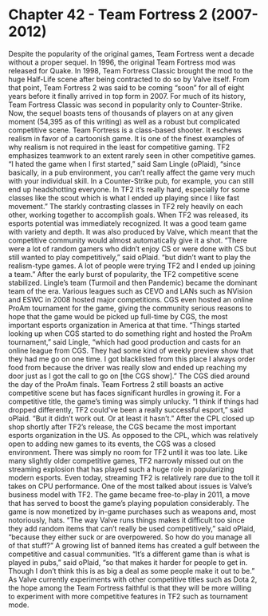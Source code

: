 # Chapter 42 - Team Fortress 2 (2007-2012)Despite the popularity of the original games, Team Fortress went a decade without a proper sequel.In 1996, the original Team Fortress mod was released for Quake. In 1998, Team Fortress Classic brought the mod to the huge Half-Life scene after being contracted to do so by Valve itself.From that point, Team Fortress 2 was said to be coming “soon” for all of eight years before it finally arrived in top form in 2007.For much of its history, Team Fortress Classic was second in popularity only to Counter-Strike.Now, the sequel boasts tens of thousands of players on at any given moment (54,395 as of this writing) as well as a robust but complicated competitive scene.Team Fortress is a class-based shooter. It eschews realism in favor of a cartoonish game. It is one of the finest examples of why realism is not required in the least for competitive gaming.TF2 emphasizes teamwork to an extent rarely seen in other competitive games.“I hated the game when I first started,” said Sam Lingle (oPlaid), “since basically, in a pub environment, you can’t really affect the game very much with your individual skill. In a Counter-Strike pub, for example, you can still end up headshotting everyone. In TF2 it’s really hard, especially for some classes like the scout which is what I ended up playing since I like fast movement.”The starkly contrasting classes in TF2 rely heavily on each other, working together to accomplish goals.When TF2 was released, its esports potential was immediately recognized. It was a good team game with variety and depth. It was also produced by Valve, which meant that the competitive community would almost automatically give it a shot.“There were a lot of random gamers who didn’t enjoy CS or were done with CS but still wanted to play competitively,” said oPlaid. “but didn’t want to play the realism-type games. A lot of people were trying TF2 and I ended up joining a team.”After the early burst of popularity, the TF2 competitive scene stabilized. Lingle’s team (Turmoil and then Pandemic) became the dominant team of the era.Various leagues such as CEVO and LANs such as NVision and ESWC in 2008 hosted major competitions. CGS even hosted an online ProAm tournament for the game, giving the community serious reasons to hope that the game would be picked up full-time by CGS, the most important esports organization in America at that time.“Things started looking up when CGS started to do something right and hosted the ProAm tournament,” said Lingle, “which had good production and casts for an online league from CGS. They had some kind of weekly preview show that they had me go on one time. I got blacklisted from this place I always order food from because the driver was really slow and ended up reaching my door just as I got the call to go on [the CGS show].”The CGS died around the day of the ProAm finals.Team Fortress 2 still boasts an active competitive scene but has faces significant hurdles in growing it. For a competitive title, the game’s timing was simply unlucky.“I think if things had dropped differently, TF2 could’ve been a really successful esport,” said oPlaid. “But it didn’t work out. Or at least it hasn’t.”After the CPL closed up shop shortly after TF2’s release, the CGS became the most important esports organization in the US. As opposed to the CPL, which was relatively open to adding new games to its events, the CGS was a closed environment. There was simply no room for TF2 until it was too late.Like many slightly older competitive games, TF2 narrowly missed out on the streaming explosion that has played such a huge role in popularizing modern esports. Even today, streaming TF2 is relatively rare due to the toll it takes on CPU performance.One of the most talked about issues is Valve’s business model with TF2.The game became free-to-play in 2011, a move that has served to boost the game’s playing population considerably. The game is now monetized by in-game purchases such as weapons and, most notoriously, hats.“The way Valve runs things makes it difficult too since they add random items that can’t really be used competitively,” said oPlaid, “because they either suck or are overpowered. So how do you manage all of that stuff?”A growing list of banned items has created a gulf between the competitive and casual communities.“It’s a different game than is what is played in pubs,” said oPlaid, “so that makes it harder for people to get in. Though I don’t think this is as big a deal as some people make it out to be.”As Valve currently experiments with other competitive titles such as Dota 2, the hope among the Team Fortress faithful is that they will be more willing to experiment with more competitive features in TF2 such as tournament mode.